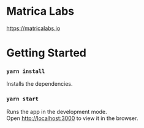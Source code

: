 # Matrica Labs
https://matricalabs.io

# Getting Started

### `yarn install`

Installs the dependencies.

### `yarn start`

Runs the app in the development mode.\
Open [http://localhost:3000](http://localhost:3000) to view it in the browser.
